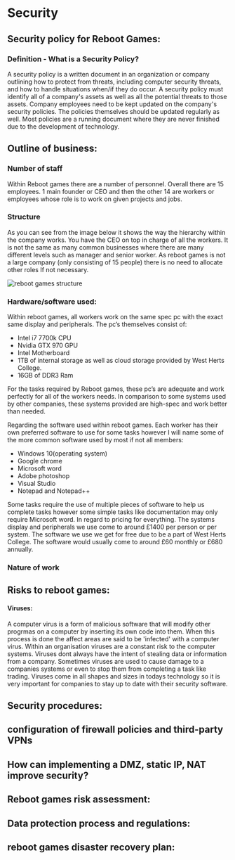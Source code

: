 # Security

## Security policy for Reboot Games:

### Definition - What is a Security Policy?

A security policy is a written document in an organization or company outlining how to protect from threats, including computer security threats, and how to handle situations when/if they do occur. A security policy must identify all of a company's assets as well as all the potential threats to those assets. Company employees need to be kept updated on the company's security policies. The policies themselves should be updated regularly as well. Most policies are a running document where they are never finished due to the development of technology.

## Outline of business:
### Number of staff
Within Reboot games there are a number of personnel. Overall there are 15 employees. 1 main founder or CEO and then the other 14 are workers or employees whose role is to work on given projects and jobs. 
### Structure
As you can see from the image below it shows the way the hierarchy within the company works. You have the CEO on top in charge of all the workers. It is not the same as many common businesses where there are many different levels such as manager and senior worker. As reboot games is not a large company (only consisting of 15 people) there is no need to allocate other roles If not necessary.

![reboot games structure](https://user-images.githubusercontent.com/31927590/40370640-9db7df50-5dd8-11e8-96a7-c68bf035ffe7.png)

### Hardware/software used:
Within reboot games, all workers work on the same spec pc with the exact same display and peripherals. The pc’s themselves consist of:
*	Intel i7 7700k CPU
*	Nvidia GTX 970 GPU
*	Intel Motherboard
*	1TB of internal storage as well as cloud storage provided by West Herts College.
*	16GB of DDR3 Ram

For the tasks required by Reboot games, these pc’s are adequate and work perfectly for all of the workers needs. In comparison to some systems used by other companies, these systems provided are high-spec and work better than needed.

Regarding the software used within reboot games. Each worker has their own preferred software to use for some tasks however I will name some of the more common software used by most if not all members:
*	Windows 10(operating system)
*	Google chrome
*	Microsoft word
*	Adobe photoshop
*	Visual Studio
*	Notepad and Notepad++

Some tasks require the use of multiple pieces of software to help us complete tasks however some simple tasks like documentation may only require Microsoft word. In regard to pricing for everything. The systems display and peripherals we use come to around £1400 per person or per system. The software we use we get for free due to be a part of West Herts College. The software would usually come to around £60 monthly or £680 annually.

### Nature of work

## Risks to reboot games:
#### Viruses:
A computer virus is a form of malicious software that will modify other progrmas on a computer by inserting its own code into them. When this process is done the affect areas are said to be 'infected' with a computer virus. Within an organisation viruses are a constant risk to the computer systems. Viruses dont always have the intent of stealing data or information from a company. Sometimes viruses are used to cause damage to a companies systems or even to stop them from completing a task like trading. Viruses come in all shapes and sizes in todays technology so it is very important for companies to stay up to date with their security software.
## Security procedures:

## configuration of firewall policies and third-party VPNs

## How can implementing a DMZ, static IP, NAT improve security?

## Reboot games risk assessment:

## Data protection process and regulations:

## reboot games disaster recovery plan:
